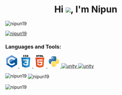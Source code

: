 <h1 align="center">Hi <img src="https://raw.githubusercontent.com/MartinHeinz/MartinHeinz/master/wave.gif" width="30px">, I'm Nipun </h1>
<p align="left"> <img src="https://komarev.com/ghpvc/?username=nipun19&label=Profile%20views&color=0e75b6&style=flat" alt="nipun19" /> </p>

<p align="left"> <a href="https://github.com/ryo-ma/github-profile-trophy"><img src="https://github-profile-trophy.vercel.app/?username=nipun19" alt="nipun19" /></a> </p>


<h3 align="left">Languages and Tools:</h3>
<p align="left">
<a href="https://www.cprogramming.com/" target="_blank"> <img src="https://raw.githubusercontent.com/devicons/devicon/master/icons/c/c-original.svg" alt="c" width="40" height="40"/> </a> 
<a href="https://www.w3schools.com/css/" target="_blank"> <img src="https://raw.githubusercontent.com/devicons/devicon/master/icons/css3/css3-original-wordmark.svg" alt="css3" width="40" height="40"/> </a> 
<a href="https://www.w3.org/html/" target="_blank"> <img src="https://raw.githubusercontent.com/devicons/devicon/master/icons/html5/html5-original-wordmark.svg" alt="html5" width="40" height="40"/> </a> 
<a href="https://www.python.org" target="_blank"> <img src="https://raw.githubusercontent.com/devicons/devicon/master/icons/python/python-original.svg" alt="python" width="40" height="40"/> </a> 
<a href="https://unity.com/" target="_blank"> <img src="https://www.vectorlogo.zone/logos/unity3d/unity3d-icon.svg" alt="unity" width="40" height="40"/> </a> 
<a href="https://www.blender.org//" target="_blank"> <img src="https://img.icons8.com/color/50/000000/blender-3d.png" alt="unity" width="40" height="40"/> </a>
</p>

<p><img align="left" src="https://github-readme-stats.vercel.app/api/top-langs?username=nipun19&show_icons=true&locale=en&layout=compact" alt="nipun19" /></p>

<p>&nbsp;<img align="center" src="https://github-readme-stats.vercel.app/api?username=nipun19&show_icons=true&locale=en" alt="nipun19" /></p>

<p><img align="center" src="https://github-readme-streak-stats.herokuapp.com/?user=nipun19&" alt="nipun19" /></p>
